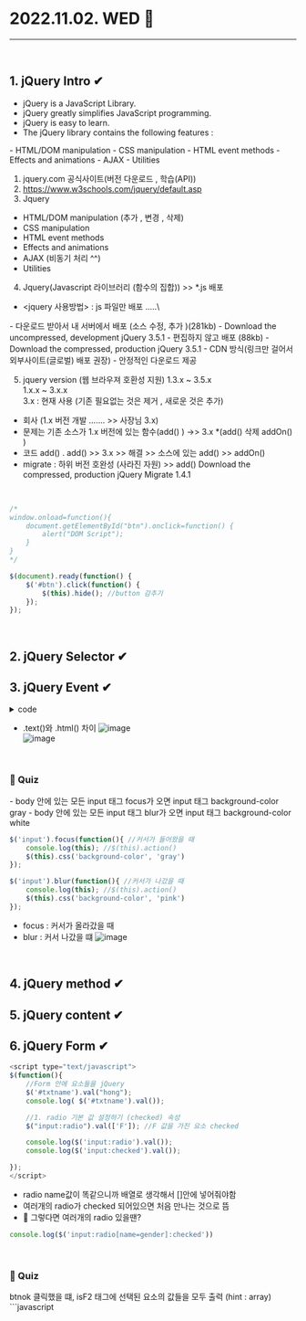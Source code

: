 # 2022.11.02. WED 📅
----------------
<br>

## 1. jQuery Intro ✔
- jQuery is a JavaScript Library.
- jQuery greatly simplifies JavaScript programming.
- jQuery is easy to learn.
- The jQuery library contains the following features : 
<aside>
- HTML/DOM manipulation
- CSS manipulation
- HTML event methods
- Effects and animations
- AJAX
- Utilities
</aside>  

1. jquery.com 공식사이트(버전 다운로드 , 학습(API))
2. https://www.w3schools.com/jquery/default.asp
3. Jquery
- HTML/DOM manipulation (추가 , 변경 , 삭제)
- CSS manipulation
- HTML event methods
- Effects and animations
- AJAX  (비동기 처리 ^^)
- Utilities
4. Jquery(Javascript 라이브러리 (함수의 집합)) >> *.js 배포
- <jquery 사용방법> : js 파일만 배포 .....\
<aside>
- 다운로드 받아서 내 서버에서 배포 (소스 수정, 추가 )(281kb)  
- Download the uncompressed, development jQuery 3.5.1   
- 편집하지 않고 배포 (88kb)  
- Download the compressed, production jQuery 3.5.1  
- CDN 방식(링크만 걸어서 외부사이트(글로벌) 배포 권장)
- 안정적인 다운로드 제공
</aside>

5. jquery version (웹 브라우져 호환성 지원)
1.3.x ~ 3.5.x  
1.x.x ~ 3.x.x  
3.x : 현재 사용 (기존 필요없는 것은 제거 , 새로운 것은 추가)  
- 회사 (1.x 버전 개발 ....... >> 사장님 3.x)
- 문제는 기존 소스가 1.x 버전에 있는 함수(add() ) ->> 3.x *(add() 삭제 addOn() )
- 코드 add() . add() >> 3.x >> 해결 >> 소스에 있는 add() >> addOn()
- migrate : 하위 버전 호완성 (사라진 자원) >> add()
Download the compressed, production jQuery Migrate 1.4.1
<br>

```javascript
/*
window.onload=function(){
    document.getElementById("btn").onclick=function() {
        alert("DOM Script");
    }
}
*/

$(document).ready(function() {
    $('#btn').click(function() {
        $(this).hide(); //button 감추기
    });
});
```
<br>

## 2. jQuery Selector ✔

## 3. jQuery Event ✔
<details>
<summary>code</summary>

```javascript
    <script>
      $(function () {
        $('#btncopy').click(function(){
         // let data= $('#txtuserid').val();
          // $('#txtcopyuserid').val(data);
          $('#txtcopyuserid').val($('#txtuserid').val());
        });
        //select 태그
        $('#select_hobby').change(function(){//값의 변화가 일어나면
          const text=$(':selected').text();
          console.log(text);
  
          const text2=$('#select_hobby option:selected').text();
          console.log(text2);
  
          const val=$('#select_hobby').val(); //value 없는 경우 text value 값으로
          console.log(val);
        });

        $('#txtpwd2').keyup(function(){
            if($('#txtpwd').val() != $('#txtpwd2').val()) {
                //div p 태그 : innerText, innerHTML
                $('#message').text("<h3>암호가 일치하지 않습니다</h3>") //텍스트 그대로 전달
            } else{
                $('#message').html("<h3>암호가 일치합니다</h3>") //코드 적용
            }
        });
      });
  
    </script>
```
</details>

- .text()와 .html() 차이 
![image](https://user-images.githubusercontent.com/111114507/199377002-eb503342-af54-4b94-a70c-0dd0900eee62.png)    
![image](https://user-images.githubusercontent.com/111114507/199377098-f8ea7419-81e2-4868-ac5b-0564f7a1578e.png)   
<br>

### 🔔 Quiz
<aside>
- body 안에 있는 모든 input 태그 focus가 오면 input 태그 background-color gray
- body 안에 있는 모든 input 태그 blur가 오면 input 태그 background-color white
</aside>

```javascript
$('input').focus(function(){ //커서가 들어왔을 때
    console.log(this); //$(this).action()
    $(this).css('background-color', 'gray')
});

$('input').blur(function(){ //커서가 나갔을 때
    console.log(this); //$(this).action()
    $(this).css('background-color', 'pink')
});
```
- focus : 커서가 올라갔을 때
- blur : 커서 나갔을 떄
![image](https://user-images.githubusercontent.com/111114507/199378020-ae3e223d-bdef-4684-8d84-fff7eaf559e4.png)  
<br>

## 4. jQuery method ✔

## 5. jQuery content ✔

## 6. jQuery Form ✔
```javascript
<script type="text/javascript">
$(function(){
    //Form 안에 요소들을 jQuery
    $('#txtname').val("hong");
    console.log( $('#txtname').val());

    //1. radio 기본 값 설정하기 (checked) 속성
    $("input:radio").val(['F']); //F 값을 가진 요소 checked

    console.log($('input:radio').val()); 
    console.log($('input:checked').val());

});
</script>
```
- radio name값이 똑같으니까 배열로 생각해서 []안에 넣어줘야함
- 여러개의 radio가 checked 되어있으면 처음 만나는 것으로 뜸
- 🔔 그렇다면 여러개의 radio 있을땐?
```javascript
console.log($('input:radio[name=gender]:checked'))
```
<br>

### 🔔 Quiz
<aside>
btnok 클릭했을 떄,
isF2 태그에 선택된 요소의 값들을 모두 출력 (hint : array)
</aside>
```javascript
<script>
console.log(data);
$('#btnok').click(function(){
    const data = $('#isF2').val();
    console.log(data);
    for(let index in data){
    console.log("value : " + data[index]);
    }
</script>

```
